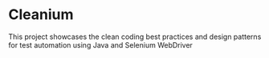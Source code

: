 # Cleanium

This project showcases the clean coding best practices and design patterns for test automation using Java and Selenium WebDriver